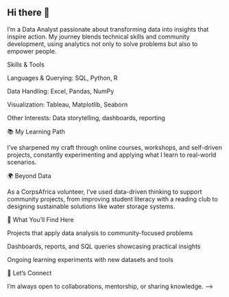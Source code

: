 ## Hi there 👋


I’m a Data Analyst passionate about transforming data into insights that inspire action. My journey blends technical skills and community development, using analytics not only to solve problems but also to empower people.

Skills & Tools

Languages & Querying: SQL, Python, R

Data Handling: Excel, Pandas, NumPy

Visualization: Tableau, Matplotlib, Seaborn

Other Interests: Data storytelling, dashboards, reporting

📚 My Learning Path

I’ve sharpened my craft through online courses, workshops, and self-driven projects, constantly experimenting and applying what I learn to real-world scenarios.

🌍 Beyond Data

As a CorpsAfrica volunteer, I’ve used data-driven thinking to support community projects, from improving student literacy with a reading club to designing sustainable solutions like water storage systems.

🚀 What You’ll Find Here

Projects that apply data analysis to community-focused problems

Dashboards, reports, and SQL queries showcasing practical insights

Ongoing learning experiments with new datasets and tools

🤝 Let’s Connect

I’m always open to collaborations, mentorship, or sharing knowledge.
-->
